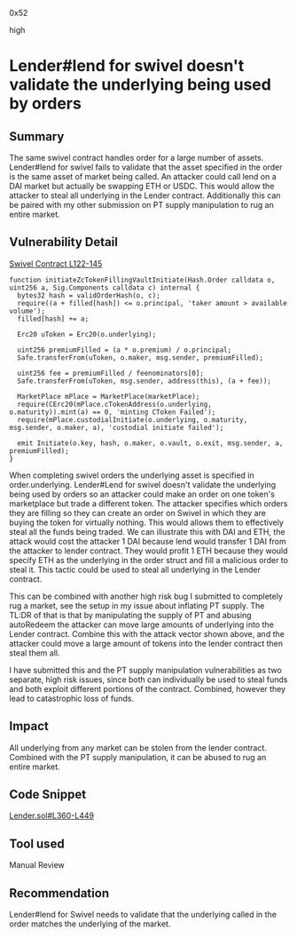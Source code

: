 0x52

high

# Lender#lend for swivel doesn't validate the underlying being used by orders

## Summary

The same swivel contract handles order for a large number of assets. Lender#lend for swivel fails to validate that the asset specified in the order is the same asset of market being called. An attacker could call lend on a DAI market but actually be swapping ETH or USDC. This would allow the attacker to steal all underlying in the Lender contract. Additionally this can be paired with my other submission on PT supply manipulation to rug an entire market.   

## Vulnerability Detail

[Swivel Contract L122-145](https://etherscan.io/address/0x093e4D20D9b2c3c8f68E8a20262D8Fb8EBCE08FA#code#F5#L122)

    function initiateZcTokenFillingVaultInitiate(Hash.Order calldata o, uint256 a, Sig.Components calldata c) internal {
      bytes32 hash = validOrderHash(o, c);
      require((a + filled[hash]) <= o.principal, 'taker amount > available volume');
      filled[hash] += a;
  
      Erc20 uToken = Erc20(o.underlying);
  
      uint256 premiumFilled = (a * o.premium) / o.principal;
      Safe.transferFrom(uToken, o.maker, msg.sender, premiumFilled);
  
      uint256 fee = premiumFilled / feenominators[0];
      Safe.transferFrom(uToken, msg.sender, address(this), (a + fee));
  
      MarketPlace mPlace = MarketPlace(marketPlace);
      require(CErc20(mPlace.cTokenAddress(o.underlying, o.maturity)).mint(a) == 0, 'minting CToken Failed');
      require(mPlace.custodialInitiate(o.underlying, o.maturity, msg.sender, o.maker, a), 'custodial initiate failed');
  
      emit Initiate(o.key, hash, o.maker, o.vault, o.exit, msg.sender, a, premiumFilled);
    }

When completing swivel orders the underlying asset is specified in order.underlying. Lender#Lend for swivel doesn't validate the underlying being used by orders so an attacker could make an order on one token's marketplace but trade a different token. The attacker specifies which orders they are filling so they can create an order on Swivel in which they are buying the token for virtually nothing. This would allows them to effectively steal all the funds being traded. We can illustrate this with DAI and ETH, the attack would cost the attacker 1 DAI because lend would transfer 1 DAI from the attacker to lender contract. They would profit 1 ETH because they would specify ETH as the underlying in the order struct and fill a malicious order to steal it. This tactic could be used to steal all underlying in the Lender contract.

This can be combined with another high risk bug I submitted to completely rug a market, see the setup in my issue about inflating PT supply. The TL:DR of that is that by manipulating the supply of PT and abusing autoRedeem the attacker can move large amounts of underlying into the Lender contract. Combine this with the attack vector shown above, and the attacker could move a large amount of tokens into the lender contract then steal them all.

I have submitted this and the PT supply manipulation vulnerabilities as two separate, high risk issues, since both can individually be used to steal funds and both exploit different portions of the contract. Combined, however they lead to catastrophic loss of funds. 

## Impact

All underlying from any market can be stolen from the lender contract. Combined with the PT supply manipulation, it can be abused to rug an entire market.

## Code Snippet

[Lender.sol#L360-L449](https://github.com/sherlock-audit/2022-10-illuminate/blob/main/src/Lender.sol#L360-L449)

## Tool used

Manual Review

## Recommendation

Lender#lend for Swivel needs to validate that the underlying called in the order matches the underlying of the market. 